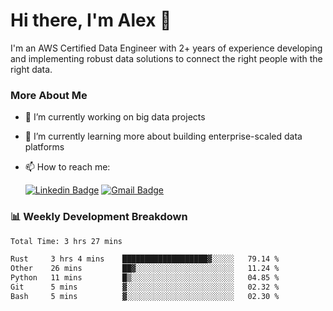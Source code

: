 # Hi there, I'm Alex  👋

I'm an AWS Certified Data Engineer with 2+ years of experience developing and implementing robust data solutions to connect the right people with the right data. 

### More About Me

- 🔭 I’m currently working on big data projects
- 🌱 I’m currently learning more about building enterprise-scaled data platforms
- 📫 How to reach me:

  [![Linkedin Badge](https://img.shields.io/badge/LinkedIn-0077B5?style=for-the-badge&logo=linkedin&logoColor=white)](https://www.linkedin.com/in/itsalexchen) [![Gmail Badge](https://img.shields.io/badge/Gmail-D14836?style=for-the-badge&logo=gmail&logoColor=white)](mailto:itsalexchen@gmail.com)




### 📊 Weekly Development Breakdown
<!--START_SECTION:waka-->

```txt
Total Time: 3 hrs 27 mins

Rust     3 hrs 4 mins    ███████████████████▓░░░░░   79.14 %
Other    26 mins         ██▓░░░░░░░░░░░░░░░░░░░░░░   11.24 %
Python   11 mins         █▒░░░░░░░░░░░░░░░░░░░░░░░   04.85 %
Git      5 mins          ▓░░░░░░░░░░░░░░░░░░░░░░░░   02.32 %
Bash     5 mins          ▓░░░░░░░░░░░░░░░░░░░░░░░░   02.30 %
```

<!--END_SECTION:waka-->
